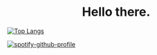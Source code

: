 <h1 align="center">Hello there.</h1>

[![Top Langs](https://github-readme-stats.vercel.app/api/top-langs/?username=luc4s-git)](https://github.com/anuraghazra/github-readme-stats)

[![spotify-github-profile](https://spotify-github-profile.vercel.app/api/view?uid=7vv1z5y5534g1z1ojpjxlmdr0&cover_image=true&theme=novatorem&show_offline=false&background_color=121212&interchange=false&bar_color=008040&bar_color_cover=false)](https://github.com/kittinan/spotify-github-profile)

